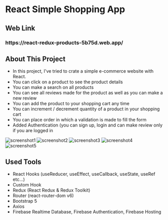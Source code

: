 # React Simple Shopping App

## Web Link
<h3> https://react-redux-products-5b75d.web.app/ </h3>

## About This Project
 * In this project, I've tried to crate a simple e-commerce website with React.
 * You can click on a product to see the product details
 * You can make a search on all products
 * You can see all reviews made for the product as well as you can make a new review
 * You can add the product to your shopping cart any time
 * You can increment / decrement quantity of a product in your shopping cart
 * You can place order in which a validation is made to fill the form
 * Added Authentication (you can sign up, login and can make review only if you are logged in

![screenshot1](https://user-images.githubusercontent.com/50502928/159922005-075ec72e-2db8-42eb-997f-73fb20bf975c.png)
![screenshot2](https://user-images.githubusercontent.com/50502928/159922011-a071f9df-1fe8-492e-8ff3-2078465cb851.png)
![screenshot3](https://user-images.githubusercontent.com/50502928/159922014-dfd688b7-2b5f-48a5-aa03-5cf996f1ff3b.png)
![screenshot4](https://user-images.githubusercontent.com/50502928/159922015-dcf13087-659c-48db-9dd5-4cd78a287433.png)
![screenshot5](https://user-images.githubusercontent.com/50502928/159922017-ca3be5a8-4f23-4b35-87e6-d518add97163.png)

## Used Tools
 * React Hooks (useReducer, useEffect, useCallback, useState, useRef etc...)
 * Custom Hook
 * Redux (React Redux & Redux Toolkit)
 * Router (react-router-dom v6)
 * Bootstrap 5
 * Axios
 * Firebase Realtime Database, Firebase Authentication, Firebase Hosting
